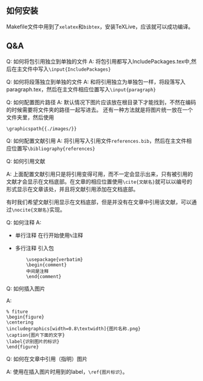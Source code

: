 ## 如何安装

Makefile文件中用到了`xelatex`和`bibtex`，安装TeXLive，应该就可以成功编译。

## Q&A

Q: 如何将包引用独立到单独的文件
A: 将包引用都写入IncludePackages.tex中,然后在主文件中写入`\input{IncludePackages}`

Q: 如何将段落独立到单独的文件
A: 和将引用独立为单独包一样，将段落写入paragraph.tex，然后在主文件相应位置写入`\input{paragraph}`

Q: 如何配置图片路径
A: 默认情况下图片应该放在根目录下才能找到，不然在编码的时候需要将文件夹的路径一起写进去。
还有一种方法就是将图片统一放在一个文件夹里，然后使用
```
\graphicspath{{./images/}}
```

Q: 如何配置文献引用
A: 将引用写入引用文件`references.bib`，然后在主文件相应位置写`\bibliography{references}`



Q: 如何引用文献

A: 上面配置文献引用只是将引用变得可用，而不一定会显示出来，只有被引用的文献才会显示在文档底部。在文章的相应位置使用`\cite{文献名}`就可以以编号的形式显示在文章该处，并且将文献引用添加在文档底部。

有时我们希望文献引用显示在文档底部，但是并没有在文章中引用该文献，可以通过`\nocite{文献名}`实现。

Q: 如何注释
A: 

* 单行注释
  在行开始使用`%`注释

- 多行注释
    引入包

    ```
        \usepackage{verbatim}
        \begin{comment}
        中间是注释
        \end{comment}
    ```

Q: 如何插入图片

A:

```
% fiture
\begin{figure}
\centering
\includegraphics[width=0.8\textwidth]{图片名称.png}
\caption{图片下面的文字}
\label{识别图片的标识}
\end{figure}
```



Q: 如何在文章中引用（指明）图片

A: 使用在插入图片时用到的label，`\ref{图片标识}`。